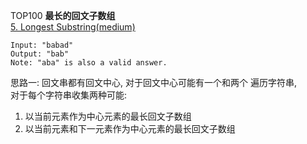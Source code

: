 TOP100
**最长的回文子数组**  
[5. Longest  Substring(medium)](https://leetcode.com/problems/longest-palindromic-substring/)  
  
```
Input: "babad"  
Output: "bab"  
Note: "aba" is also a valid answer.  
```
思路一:  回文串都有回文中心, 对于回文中心可能有一个和两个
遍历字符串,  
对于每个字符串收集两种可能:  
1) 以当前元素作为中心元素的最长回文子数组  
2) 以当前元素和下一元素作为中心元素的最长回文子数组  
